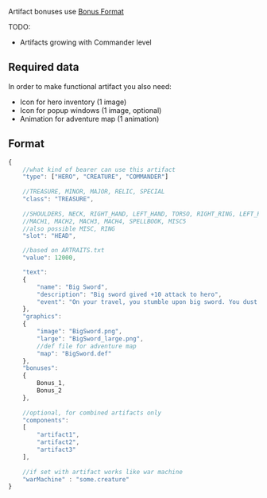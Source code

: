 Artifact bonuses use [Bonus Format](../Bonus_Format.md)

TODO:

-   Artifacts growing with Commander level

## Required data

In order to make functional artifact you also need:

-   Icon for hero inventory (1 image)
-   Icon for popup windows (1 image, optional)
-   Animation for adventure map (1 animation)

## Format

``` javascript
{
	//what kind of bearer can use this artifact
	"type": ["HERO", "CREATURE", "COMMANDER"] 
	
	//TREASURE, MINOR, MAJOR, RELIC, SPECIAL
	"class": "TREASURE",
	
	//SHOULDERS, NECK, RIGHT_HAND, LEFT_HAND, TORSO, RIGHT_RING, LEFT_RING, FEET, MISC1, MISC2, MISC3, MISC4,
	//MACH1, MACH2, MACH3, MACH4, SPELLBOOK, MISC5
	//also possible MISC, RING 
	"slot":	"HEAD", 

	//based on ARTRAITS.txt		
	"value": 12000, 

	"text":
	{
		"name": "Big Sword",
		"description": "Big sword gived +10 attack to hero",
		"event": "On your travel, you stumble upon big sword. You dust it off and stick in your backpack"
	},
	"graphics":
	{
		"image": "BigSword.png",
		"large": "BigSword_large.png",
		//def file for adventure map
		"map": "BigSword.def"
	},
	"bonuses":
	{
		Bonus_1,
		Bonus_2
	},
	
	//optional, for combined artifacts only
	"components": 
	[
		"artifact1",
		"artifact2",
		"artifact3"
	],
	
	//if set with artifact works like war machine
	"warMachine" : "some.creature" 
}
```